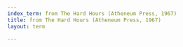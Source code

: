 ```yaml
---
index_term: from The Hard Hours (Atheneum Press, 1967)
title: from The Hard Hours (Atheneum Press, 1967)
layout: term

---
```

